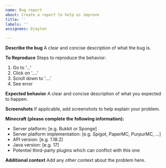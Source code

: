 ```yaml
---
name: Bug report
about: Create a report to help us improve
title: ''
labels: ''
assignees: Djaytan

---
```


**Describe the bug**
A clear and concise description of what the bug is.

**To Reproduce**
Steps to reproduce the behavior:
1. Go to '...'
2. Click on '....'
3. Scroll down to '....'
4. See error

**Expected behavior**
A clear and concise description of what you expected to happen.

**Screenshots**
If applicable, add screenshots to help explain your problem.

**Minecraft (please complete the following information):**
 - Server platform: [e.g. Bukkit or Sponge]
 - Server platform implementation: [e.g. Spigot, PaperMC, PurpurMC, ...]
 - API version: [e.g. 1.18.2]
 - Java version: [e.g. 17]
 - Potentiel third-party plugins which can conflict with this one

**Additional context**
Add any other context about the problem here.
